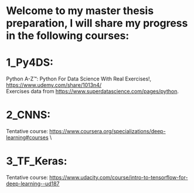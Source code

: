 # Welcome to my master thesis preparation, I will share my progress in the following courses: 
# 1_Py4DS: 
Python A-Z™: Python For Data Science With Real Exercises!, https://www.udemy.com/share/1013n4/ \
Exercises data from https://www.superdatascience.com/pages/python. 
      
# 2_CNNS: 
Tentative course: https://www.coursera.org/specializations/deep-learning#courses \

# 3_TF_Keras: 
Tentative course: https://www.udacity.com/course/intro-to-tensorflow-for-deep-learning--ud187
